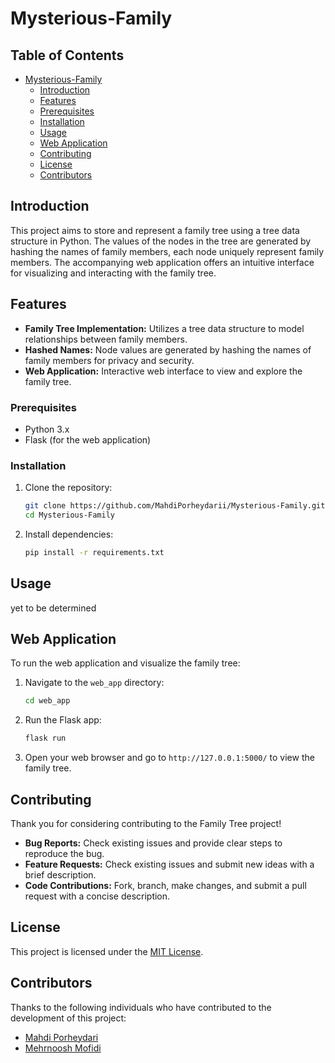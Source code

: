 # Mysterious-Family


## Table of Contents

- [Mysterious-Family](#mysterious-family)
  - [Introduction](#introduction)
  - [Features](#features)
  - [Prerequisites](#prerequisites)
  - [Installation](#installation)
  - [Usage](#usage)
  - [Web Application](#web-application)
  - [Contributing](#contributing)
  - [License](#license)
  - [Contributors](#contributors)

## Introduction

This project aims to store and represent a family tree using a tree data structure in Python. The values of the nodes in the tree are generated by hashing the names of family members, each node uniquely represent family members. The accompanying web application offers an intuitive interface for visualizing and interacting with the family tree.


## Features

- **Family Tree Implementation:** Utilizes a tree data structure to model relationships between family members.
- **Hashed Names:** Node values are generated by hashing the names of family members for privacy and security.
- **Web Application:** Interactive web interface to view and explore the family tree.

### Prerequisites

- Python 3.x
- Flask (for the web application)

### Installation

1. Clone the repository:

    ```bash
    git clone https://github.com/MahdiPorheydarii/Mysterious-Family.git
    cd Mysterious-Family
    ```

2. Install dependencies:

    ```bash
    pip install -r requirements.txt
    ```

## Usage

yet to be determined

## Web Application

To run the web application and visualize the family tree:

1. Navigate to the `web_app` directory:

    ```bash
    cd web_app
    ```

2. Run the Flask app:

    ```bash
    flask run
    ```

3. Open your web browser and go to `http://127.0.0.1:5000/` to view the family tree.

## Contributing
Thank you for considering contributing to the Family Tree project!

- **Bug Reports:** Check existing issues and provide clear steps to reproduce the bug.
- **Feature Requests:** Check existing issues and submit new ideas with a brief description.
- **Code Contributions:** Fork, branch, make changes, and submit a pull request with a concise description.

## License

This project is licensed under the [MIT License](LICENSE.md).

## Contributors

Thanks to the following individuals who have contributed to the development of this project:

- [Mahdi Porheydari](https://github.com/MahdiPorheydarii)
- [Mehrnoosh Mofidi](https://github.com/mehrmof)
